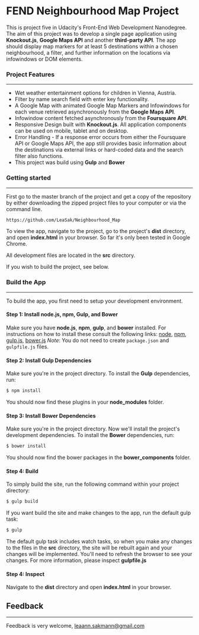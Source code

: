 # FEND Neighbourhood Map Project

This is project five in Udacity's Front-End Web Development Nanodegree. The aim of this project was to develop a single page application using **Knockout.js**, **Google Maps API** and another **third-party API**. The app should display map markers for at least 5 destinations within a chosen neighbourhood, a filter, and further information on the locations via infowindows or DOM elements.

### Project Features
------
* Wet weather entertainment options for children in Vienna, Austria.
* Filter by name search field with enter key functionality.
* A Google Map with animated Google Map Markers and Infowindows for each venue retrieved asynchronously from the **Google Maps API**.
* Infowindow content fetched asynchronously from the **Foursquare API**.
* Responsive Design built with **Knockout.js**. All application components can be used on mobile, tablet and on desktop.
* Error Handling - If a response error occurs from either the Foursquare API or Google Maps API, the app still provides basic information about the destinations via external links or hard-coded data and the search filter also functions.
* This project was build using **Gulp** and **Bower**

### Getting started
------

First go to the master branch of the project and get a copy of the repository by either downloading the zipped project files to your computer or via the command line.

```sh
https://github.com/LeaSak/Neighbourhood_Map
```

To view the app, navigate to the project, go to the project's **dist** directory, and open **index.html** in your browser. So far it's only been tested in Google Chrome.

All development files are located in the **src** directory.

If you wish to build the project, see below.

### Build the App
------
To build the app, you first need to setup your development environment.

#### Step 1: Install node.js, npm, Gulp, and Bower
Make sure you have **node.js**, **npm**, **gulp**, and **bower** installed. For instructions on how to install these consult the following links: [node](https://nodejs.org/en/), [npm](https://docs.npmjs.com/getting-started/installing-node), [gulp.js](http://gulpjs.com/), [bower.js](https://bower.io/)
*Note*: You do not need to create `package.json` and `gulpfile.js` files.

#### Step 2: Install Gulp Dependencies
Make sure you're in the project directory.
To install the **Gulp** dependencies, run:
```sh
$ npm install
```
You should now find these plugins in your **node_modules** folder.

#### Step 3: Install Bower Dependencies
Make sure you're in the project directory. Now we'll install the project's development dependencies.
To install the **Bower** dependencies, run:
```sh
$ bower install
```
You should now find the bower packages in the **bower_components** folder.

#### Step 4: Build
To simply build the site, run the following command within your project directory:
```sh
$ gulp build
```
If you want build the site and make changes to the app, run the default gulp task:
```sh
$ gulp
```
The default gulp task includes watch tasks, so when you make any changes to the files in the **src** directory, the site will be rebuilt again and your changes will be implemented. You'll need to refresh the browser to see your changes.
For more information, please inspect **gulpfile.js**

#### Step 4: Inspect
Navigate to the **dist** directory and open **index.html** in your browser.

## Feedback
------
Feedback is very welcome, leaann.sakmann@gmail.com